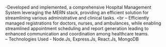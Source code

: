 -Developed and implemented, a comprehensive Hospital Management System leveraging the MERN stack, providing an
efficient solution for streamlining various administrative and clinical tasks. <br 
– Efficiently managed registrations for doctors, nurses, and ambulances, while enabling streamlined appointment scheduling
and report generation leading to enhanced communication and coordination among healthcare teams. <br>
– Technologies Used - Node.Js, Express.Js, React.Js, MongoDB

